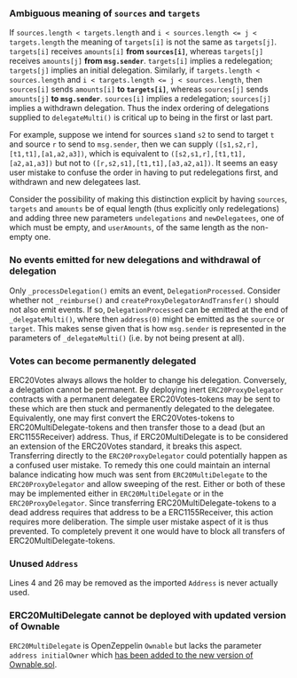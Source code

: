 
### Ambiguous meaning of `sources` and `targets`
If `sources.length < targets.length` and `i < sources.length <= j < targets.length` the meaning of `targets[i]` is not the same as `targets[j]`. `targets[i]` receives `amounts[i]` **from `sources[i]`**, whereas `targets[j]` receives `amounts[j]` **from `msg.sender`**. `targets[i]` implies a redelegation; `targets[j]` implies an initial delegation.
Similarly, if `targets.length < sources.length` and `i < targets.length <= j < sources.length`, then `sources[i]` sends `amounts[i]` **to `targets[i]`**, whereas `sources[j]` sends `amounts[j]` **to `msg.sender`**. `sources[i]` implies a redelegation; `sources[j]` implies a withdrawn delegation.
Thus the index ordering of delegations supplied to `delegateMulti()` is critical up to being in the first or last part.

For example, suppose we intend for sources `s1`and `s2` to send to target `t` and source `r` to send to `msg.sender`, then we can supply `([s1,s2,r],[t1,t1],[a1,a2,a3])`, which is equivalent to `([s2,s1,r],[t1,t1],[a2,a1,a3])` but not to `([r,s2,s1],[t1,t1],[a3,a2,a1])`.
It seems an easy user mistake to confuse the order in having to put redelegations first, and withdrawn and new delegatees last.

Consider the possibility of making this distinction explicit by having `sources`, `targets` and `amounts` be of equal length (thus explicitly only redelegations) and adding three new parameters `undelegations` and `newDelegatees`, one of which must be empty, and `userAmounts`, of the same length as the non-empty one.

### No events emitted for new delegations and withdrawal of delegation
Only `_processDelegation()` emits an event, `DelegationProcessed`. Consider whether not `_reimburse()` and `createProxyDelegatorAndTransfer()` should not also emit events. If so, `DelegationProcessed` can be emitted at the end of `_delegateMulti()`, where then `address(0)` might be emitted as the `source` or `target`. This makes sense given that is how `msg.sender` is represented in the parameters of `_delegateMulti()` (i.e. by not being present at all).

### Votes can become permanently delegated
ERC20Votes always allows the holder to change his delegation. Conversely, a delegation cannot be permanent. By deploying inert `ERC20ProxyDelegator` contracts with a permanent delegatee ERC20Votes-tokens may be sent to these which are then stuck and permanently delegated to the delegatee. Equivalently, one may first convert the ERC20Votes-tokens to ERC20MultiDelegate-tokens and then transfer those to a dead (but an ERC1155Receiver) address.
Thus, if ERC20MultiDelegate is to be considered an extension of the ERC20Votes standard, it breaks this aspect.
Transferring directly to the `ERC20ProxyDelegator` could potentially happen as a confused user mistake. To remedy this one could maintain an internal balance indicating how much was sent from `ERC20MultiDelegate` to the `ERC20ProxyDelegator` and allow sweeping of the rest. Either or both of these may be implemented either in `ERC20MultiDelegate` or in the `ERC20ProxyDelegator`.
Since transferring ERC20MultiDelegate-tokens to a dead address requires that address to be a ERC1155Receiver, this action requires more deliberation. The simple user mistake aspect of it is thus prevented. To completely prevent it one would have to block all transfers of ERC20MultiDelegate-tokens.

### Unused `Address`
Lines 4 and 26 may be removed as the imported `Address` is never actually used.

### ERC20MultiDelegate cannot be deployed with updated version of Ownable
`ERC20MultiDelegate` is OpenZeppelin `Ownable` but lacks the parameter `address initialOwner` which [has been added to the new version of Ownable.sol](https://github.com/OpenZeppelin/openzeppelin-contracts/blob/793d92a3331538d126033cbacb1ee5b8a7d95adc/contracts/access/Ownable.sol#L38).